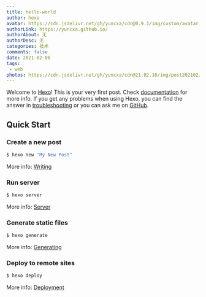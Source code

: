 ```yaml
---
title: hello-world
author: hexo
avatar: https://cdn.jsdelivr.net/gh/yuncxa/cdn@0.9.1/img/custom/avatar.jpg
authorLink: https://yuncxa.github.io/
authorAbout: 无
authorDesc: 无
categories: 技术
comments: false
date: 2021-02-06
tags: 
 - web
photos: https://cdn.jsdelivr.net/gh/yuncxa/cdn@21.02.10/img/post202102/hexo.jpg
---
```


Welcome to [Hexo](https://hexo.io/)! This is your very first post. Check [documentation](https://hexo.io/docs/) for more info. If you get any problems when using Hexo, you can find the answer in [troubleshooting](https://hexo.io/docs/troubleshooting.html) or you can ask me on [GitHub](https://github.com/hexojs/hexo/issues).

## Quick Start

### Create a new post

``` bash
$ hexo new "My New Post"
```

More info: [Writing](https://hexo.io/docs/writing.html)

### Run server

``` bash
$ hexo server
```

More info: [Server](https://hexo.io/docs/server.html)

### Generate static files

``` bash
$ hexo generate
```

More info: [Generating](https://hexo.io/docs/generating.html)

### Deploy to remote sites

``` bash
$ hexo deploy
```

More info: [Deployment](https://hexo.io/docs/one-command-deployment.html)

